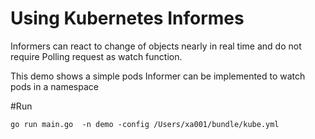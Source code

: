 # Using Kubernetes Informes
Informers can react to change of objects nearly in real time and do not require Polling request as watch function.

This demo shows a simple pods Informer can be implemented to watch pods in a namespace 


#Run

````
go run main.go  -n demo -config /Users/xa001/bundle/kube.yml 
````

